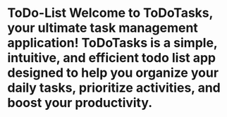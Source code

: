 # ToDo-List Welcome to ToDoTasks, your ultimate task management application! ToDoTasks is a simple, intuitive, and efficient todo list app designed to help you organize your daily tasks, prioritize activities, and boost your productivity.
